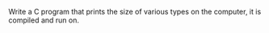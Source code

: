 Write a C program that prints the size of various types on the computer, it is compiled and run on.
